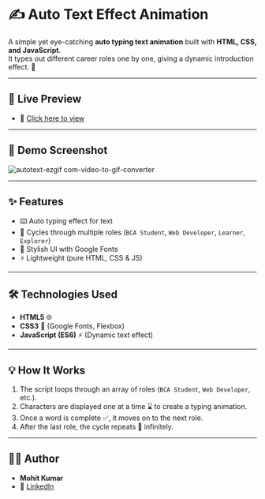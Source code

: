 # ✍️ Auto Text Effect Animation

A simple yet eye-catching **auto typing text animation** built with **HTML, CSS, and JavaScript**.  
It types out different career roles one by one, giving a dynamic introduction effect. 🚀  

---

## 🚀 Live Preview
- 🔗 [Click here to view](https://auto-text-animation-effect.netlify.app/)  

---

## 📸 Demo Screenshot

![autotext-ezgif com-video-to-gif-converter](https://github.com/user-attachments/assets/b0bfa8eb-d29e-4f67-aafc-48218df7789a)


---


## ✨ Features
- ⌨️ Auto typing effect for text
- 🔄 Cycles through multiple roles (`BCA Student`, `Web Developer`, `Learner`, `Explorer`)
- 🎨 Stylish UI with Google Fonts
- ⚡ Lightweight (pure HTML, CSS & JS)

---

## 🛠️ Technologies Used
- **HTML5** 🌐  
- **CSS3** 🎨 (Google Fonts, Flexbox)  
- **JavaScript (ES6)** ⚡ (Dynamic text effect)  

---

## 💡 How It Works
1. The script loops through an array of roles (`BCA Student`, `Web Developer`, etc.).  
2. Characters are displayed one at a time ⌛ to create a typing animation.  
3. Once a word is complete ✅, it moves on to the next role.  
4. After the last role, the cycle repeats 🔄 infinitely.  

---

## 👨‍💻 Author
- **Mohit Kumar**  
- 🔗 [LinkedIn](https://www.linkedin.com/in/mohit-kumar16/)  
